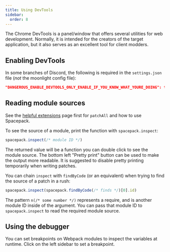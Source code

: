```yaml
---
title: Using DevTools
sidebar:
  order: 8
---
```


The Chrome DevTools is a panel/window that offers several utilities for web development. Normally, it is intended for the creators of the target application, but it also serves as an excellent tool for client modders.

## Enabling DevTools

In some branches of Discord, the following is required in the `settings.json` file (*not* the moonlight config file):

```json
"DANGEROUS_ENABLE_DEVTOOLS_ONLY_ENABLE_IF_YOU_KNOW_WHAT_YOURE_DOING": true
```

## Reading module sources

See the [helpful extensions](/ext-dev/helpful-exts) page first for `patchAll` and how to use Spacepack.

To see the source of a module, print the function with `spacepack.inspect`:

```js
spacepack.inspect(/* module ID */)
```

The returned value will be a function you can double click to see the module source. The bottom left "Pretty print" button can be used to make the output more readable. It is suggested to disable pretty printing temporarily when writing patches.

You can chain `inspect` with `findByCode` (or an equivalent) when trying to find the source of a patch in a rush:

```js
spacepack.inspect(spacepack.findByCode(/* finds */)[0].id)
```

The pattern `n(/* some number */)` represents a require, and is another module ID inside of the argument. You can pass that module ID to `spacepack.inspect` to read the required module source.

## Using the debugger

You can set breakpoints on Webpack modules to inspect the variables at runtime. Click on the left sidebar to set a breakpoint.
